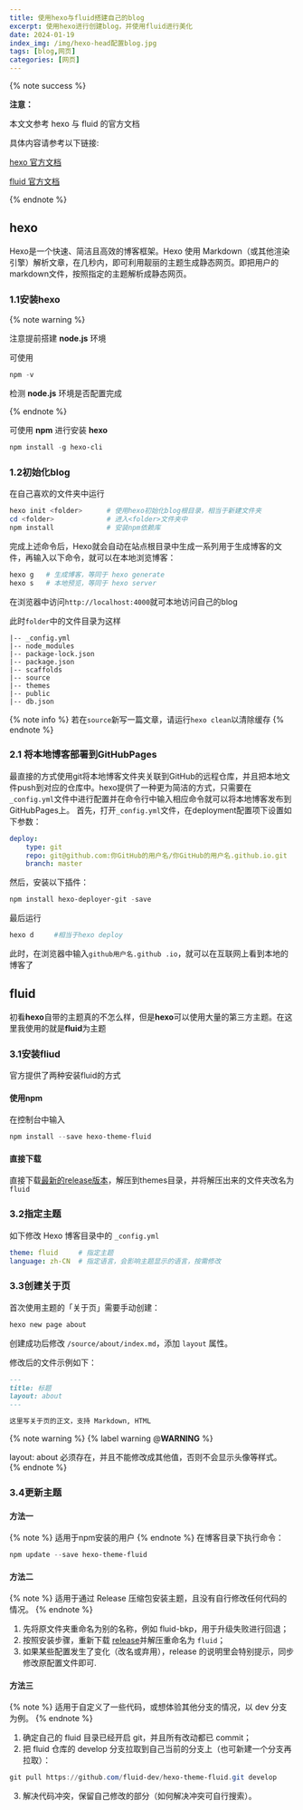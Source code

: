 ```yaml
---
title: 使用hexo与fluid搭建自己的blog
excerpt: 使用hexo进行创建blog，并使用fluid进行美化
date: 2024-01-19
index_img: /img/hexo-head配置blog.jpg
tags: [blog,网页]
categories: [网页]
---
```


{% note success %}

**注意：**

本文文参考 hexo 与 fluid 的官方文档

具体内容请参考以下链接:

[hexo 官方文档](https://hexo.io/zh-cn/docs/)

[fluid 官方文档](https://fluid-dev.github.io/hexo-fluid-docs/start/)

{% endnote %}


## hexo


Hexo是一个快速、简洁且高效的博客框架。Hexo 使用 Markdown（或其他渲染引擎）解析文章，在几秒内，即可利用靓丽的主题生成静态网页。即把用户的markdown文件，按照指定的主题解析成静态网页。


### 1.1安装hexo


{% note warning %}

注意提前搭建 **node.js** 环境

可使用


```powershell
npm -v
```


检测 **node.js** 环境是否配置完成

{% endnote %}


可使用 **npm** 进行安装 **hexo**


```powershell
npm install -g hexo-cli
```


### 1.2初始化blog


在自己喜欢的文件夹中运行


```powershell
hexo init <folder>      # 使用hexo初始化blog根目录，相当于新建文件夹
cd <folder>             # 进入<folder>文件夹中
npm install             # 安装npm依赖库
```


完成上述命令后，Hexo就会自动在站点根目录中生成一系列用于生成博客的文件，再输入以下命令，就可以在本地浏览博客：


```powershell
hexo g   # 生成博客，等同于 hexo generate
hexo s   # 本地预览，等同于 hexo server
```


在浏览器中访问`http://localhost:4000`就可本地访问自己的blog

此时`folder`中的文件目录为这样


```fold
|-- _config.yml
|-- node_modules
|-- package-lock.json
|-- package.json
|-- scaffolds
|-- source
|-- themes
|-- public
|-- db.json
```

{% note info %}
若在`source`新写一篇文章，请运行`hexo clean`以清除缓存
{% endnote %}

### 2.1 将本地博客部署到GitHubPages

最直接的方式使用git将本地博客文件夹关联到GitHub的远程仓库，并且把本地文件push到对应的仓库中。hexo提供了一种更为简洁的方式，只需要在`_config.yml`文件中进行配置并在命令行中输入相应命令就可以将本地博客发布到GitHubPages上。 首先，打开`_config.yml`文件，在deployment配置项下设置如下参数：

```yml
deploy:
    type: git
    repo: git@github.com:你GitHub的用户名/你GitHub的用户名.github.io.git
    branch: master
```

然后，安装以下插件：

```powershell
npm install hexo-deployer-git -save
```

最后运行

```powershell
hexo d     #相当于hexo deploy
```

此时，在浏览器中输入`github用户名.github .io`，就可以在互联网上看到本地的博客了

## fluid

初看**hexo**自带的主题真的不怎么样，但是**hexo**可以使用大量的第三方主题。在这里我使用的就是**fluid**为主题

### 3.1安装fliud

官方提供了两种安装fluid的方式

#### 使用**npm**
在控制台中输入
```powershell
npm install --save hexo-theme-fluid
```
#### 直接下载
直接下载[最新的release版本](https://github.com/fluid-dev/hexo-theme-fluid/releases)，解压到themes目录，并将解压出来的文件夹改名为`fluid `

### 3.2指定主题
如下修改 Hexo 博客目录中的 `_config.yml`
```yml
theme: fluid     # 指定主题
language: zh-CN  # 指定语言，会影响主题显示的语言，按需修改
```
### 3.3创建关于页
首次使用主题的「关于页」需要手动创建：

```powershell
hexo new page about
```
创建成功后修改 `/source/about/index.md`，添加 `layout` 属性。

修改后的文件示例如下：

```markdown
---
title: 标题
layout: about
---

这里写关于页的正文，支持 Markdown, HTML
```
{% note warning %}
{% label warning @**WARNING** %}

layout: about 必须存在，并且不能修改成其他值，否则不会显示头像等样式。
{% endnote %}

### 3.4更新主题

#### 方法一

{% note %}
适用于npm安装的用户
{% endnote %}
在博客目录下执行命令：

```powershell
npm update --save hexo-theme-fluid
```

#### 方法二

{% note %}
适用于通过 Release 压缩包安装主题，且没有自行修改任何代码的情况。
{% endnote %}

1. 先将原文件夹重命名为别的名称，例如 fluid-bkp，用于升级失败进行回退；
2. 按照安装步骤，重新下载 [release](https://github.com/fluid-dev/hexo-theme-fluid/releases)并解压重命名为 `fluid`；
3. 如果某些配置发生了变化（改名或弃用），release 的说明里会特别提示，同步修改原配置文件即可.

#### 方法三

{% note %}
适用于自定义了一些代码，或想体验其他分支的情况，以 dev 分支为例。
{% endnote %}

1. 确定自己的 fluid 目录已经开启 git，并且所有改动都已 commit；
2. 把 fluid 仓库的 develop 分支拉取到自己当前的分支上（也可新建一个分支再拉取）：
```powershell
git pull https://github.com/fluid-dev/hexo-theme-fluid.git develop
```
3. 解决代码冲突，保留自己修改的部分（如何解决冲突可自行搜索）。


